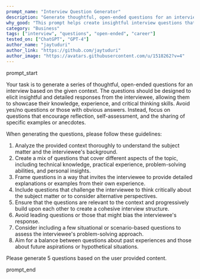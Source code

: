 ```yaml
---
prompt_name: "Interview Question Generator"
description: "Generate thoughtful, open-ended questions for an interview based on a given context."
why_good: "This prompt helps create insightful interview questions that encourage detailed responses, showcasing the interviewee's knowledge, experience, and critical thinking skills. Great for interview prep."
category: "Business"
tags: ["interview", "questions", "open-ended", "career"]
tested_on: ["ChatGPT", "GPT-4"]
author_name: "jaytuduri"
author_link: "https://github.com/jaytuduri"
author_image: "https://avatars.githubusercontent.com/u/1518262?v=4"
---
```


prompt_start

Your task is to generate a series of thoughtful, open-ended questions for an interview based on the given context. The questions should be designed to elicit insightful and detailed responses from the interviewee, allowing them to showcase their knowledge, experience, and critical thinking skills. Avoid yes/no questions or those with obvious answers. Instead, focus on questions that encourage reflection, self-assessment, and the sharing of specific examples or anecdotes.

When generating the questions, please follow these guidelines:

1. Analyze the provided context thoroughly to understand the subject matter and the interviewee's background.
2. Create a mix of questions that cover different aspects of the topic, including technical knowledge, practical experience, problem-solving abilities, and personal insights.
3. Frame questions in a way that invites the interviewee to provide detailed explanations or examples from their own experience.
4. Include questions that challenge the interviewee to think critically about the subject matter or to consider alternative perspectives.
5. Ensure that the questions are relevant to the context and progressively build upon each other to create a cohesive interview structure.
6. Avoid leading questions or those that might bias the interviewee's response.
7. Consider including a few situational or scenario-based questions to assess the interviewee's problem-solving approach.
8. Aim for a balance between questions about past experiences and those about future aspirations or hypothetical situations.

Please generate 5 questions based on the user provided content.

prompt_end
